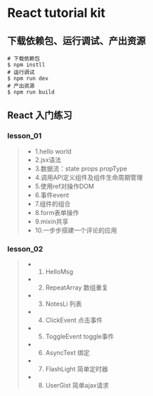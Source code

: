 # React tutorial kit

## 下载依赖包、运行调试、产出资源

```
# 下载依赖包
$ npm instll
# 运行调试
$ npm run dev
# 产出资源
$ npm run build
```
## React 入门练习

### lesson_01
>
> - 1.hello world
> - 2.jsx语法
> - 3.数据流：state props propType
> - 4.调用API定义组件及组件生命周期管理
> - 5.使用ref对操作DOM
> - 6.事件event
> - 7.组件的组合
> - 8.form表单操作
> - 9.mixin共享
> - 10.一步步搭建一个评论的应用
>

### lesson_02
>
> - 1. HelloMsg
> - 2. RepeatArray 数组重复
> - 3. NotesLi  列表
> - 4. ClickEvent 点击事件
> - 5. ToggleEvent toggle事件
> - 6. AsyncText 绑定
> - 7. FlashLight 简单定时器
> - 8. UserGist 简单ajax请求
